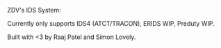 ZDV's IDS System:

Currently only supports IDS4 (ATCT/TRACON), ERIDS WIP, Preduty WIP.


Built with <3 by Raaj Patel and Simon Lovely.
